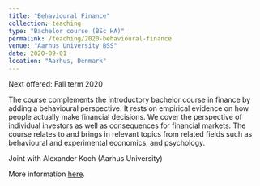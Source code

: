 ```yaml
---
title: "Behavioural Finance"
collection: teaching
type: "Bachelor course (BSc HA)"
permalink: /teaching/2020-behavioural-finance
venue: "Aarhus University BSS"
date: 2020-09-01
location: "Aarhus, Denmark"
---
```


Next offered: Fall term 2020

The course complements the introductory bachelor course in finance by adding a behavioural perspective. It rests on empirical evidence on how people actually make financial decisions. We cover the perspective of individual investors as well as consequences for financial markets. The course relates to and brings in relevant topics from related fields such as behavioural and experimental economics, and psychology.

Joint with Alexander Koch (Aarhus University)

More information <a href="https://kursuskatalog.au.dk/en/course/102333/Behavioural-Finance">here</a>.
